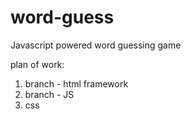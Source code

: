 # word-guess
Javascript powered word guessing game

plan of work:

1. branch - html framework 
2. branch - JS 
3. css
